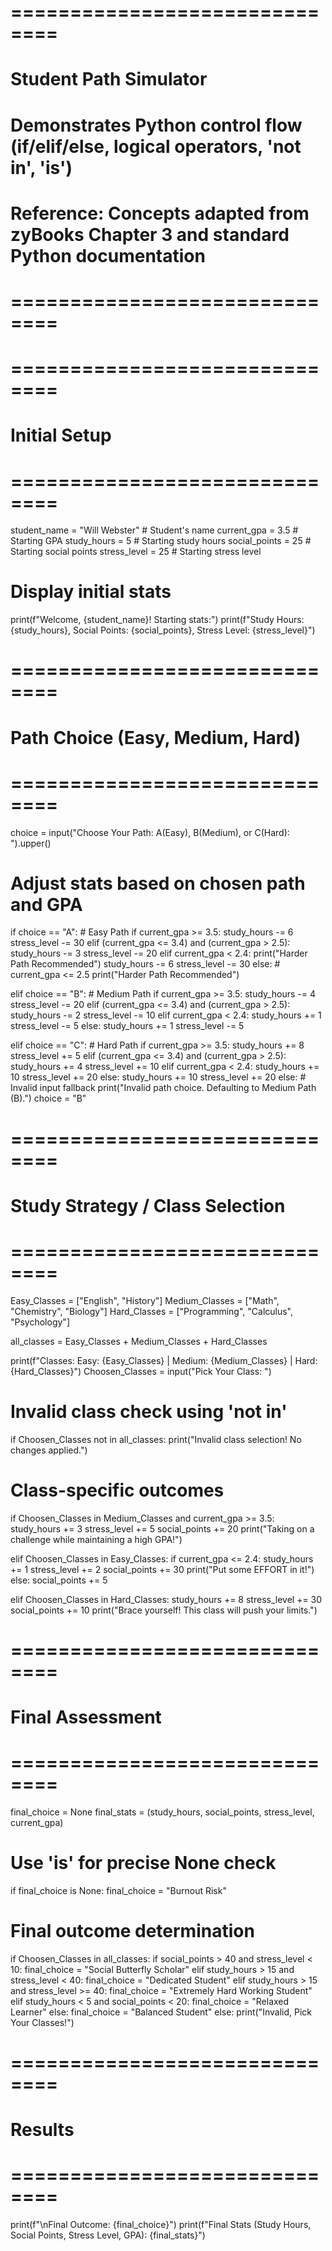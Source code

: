 # ==============================
# Student Path Simulator
# Demonstrates Python control flow (if/elif/else, logical operators, 'not in', 'is')
# Reference: Concepts adapted from zyBooks Chapter 3 and standard Python documentation
# ==============================

# ==============================
# Initial Setup
# ==============================
student_name = "Will Webster"   # Student's name
current_gpa = 3.5               # Starting GPA
study_hours = 5                 # Starting study hours
social_points = 25              # Starting social points
stress_level = 25               # Starting stress level

# Display initial stats
print(f"Welcome, {student_name}! Starting stats:")
print(f"Study Hours: {study_hours}, Social Points: {social_points}, Stress Level: {stress_level}")

# ==============================
# Path Choice (Easy, Medium, Hard)
# ==============================
choice = input("Choose Your Path: A(Easy), B(Medium), or C(Hard): ").upper()

# Adjust stats based on chosen path and GPA
if choice == "A":  # Easy Path
    if current_gpa >= 3.5:
        study_hours -= 6
        stress_level -= 30
    elif (current_gpa <= 3.4) and (current_gpa > 2.5):
        study_hours -= 3
        stress_level -= 20
    elif current_gpa < 2.4:
        print("Harder Path Recommended")
        study_hours -= 6
        stress_level -= 30
    else:  # current_gpa <= 2.5
        print("Harder Path Recommended")

elif choice == "B":  # Medium Path
    if current_gpa >= 3.5:
        study_hours -= 4
        stress_level -= 20
    elif (current_gpa <= 3.4) and (current_gpa > 2.5):
        study_hours -= 2
        stress_level -= 10
    elif current_gpa < 2.4:
        study_hours += 1
        stress_level -= 5
    else:
        study_hours += 1
        stress_level -= 5

elif choice == "C":  # Hard Path
    if current_gpa >= 3.5:
        study_hours += 8
        stress_level += 5
    elif (current_gpa <= 3.4) and (current_gpa > 2.5):
        study_hours += 4
        stress_level += 10
    elif current_gpa < 2.4:
        study_hours += 10
        stress_level += 20
    else:
        study_hours += 10
        stress_level += 20
else:
    # Invalid input fallback
    print("Invalid path choice. Defaulting to Medium Path (B).")
    choice = "B"

# ==============================
# Study Strategy / Class Selection
# ==============================
Easy_Classes = ["English", "History"]
Medium_Classes = ["Math", "Chemistry", "Biology"]
Hard_Classes = ["Programming", "Calculus", "Psychology"]

all_classes = Easy_Classes + Medium_Classes + Hard_Classes

print(f"Classes: Easy: {Easy_Classes} | Medium: {Medium_Classes} | Hard: {Hard_Classes}")
Choosen_Classes = input("Pick Your Class: ")

# Invalid class check using 'not in'
if Choosen_Classes not in all_classes:
    print("Invalid class selection! No changes applied.")

# Class-specific outcomes
if Choosen_Classes in Medium_Classes and current_gpa >= 3.5:
    study_hours += 3
    stress_level += 5
    social_points += 20
    print("Taking on a challenge while maintaining a high GPA!")

elif Choosen_Classes in Easy_Classes:
    if current_gpa <= 2.4:
        study_hours += 1
        stress_level += 2
        social_points += 30
        print("Put some EFFORT in it!")
    else:
        social_points += 5

elif Choosen_Classes in Hard_Classes:
    study_hours += 8
    stress_level += 30
    social_points += 10
    print("Brace yourself! This class will push your limits.")

# ==============================
# Final Assessment
# ==============================
final_choice = None
final_stats = (study_hours, social_points, stress_level, current_gpa)

# Use 'is' for precise None check
if final_choice is None:
    final_choice = "Burnout Risk"

# Final outcome determination
if Choosen_Classes in all_classes:
    if social_points > 40 and stress_level < 10:
        final_choice = "Social Butterfly Scholar"
    elif study_hours > 15 and stress_level < 40:
        final_choice = "Dedicated Student"
    elif study_hours > 15 and stress_level >= 40:
        final_choice = "Extremely Hard Working Student"
    elif study_hours < 5 and social_points < 20:
        final_choice = "Relaxed Learner"
    else:
        final_choice = "Balanced Student"
else:
    print("Invalid, Pick Your Classes!")

# ==============================
# Results
# ==============================
print(f"\nFinal Outcome: {final_choice}")
print(f"Final Stats (Study Hours, Social Points, Stress Level, GPA): {final_stats}")

